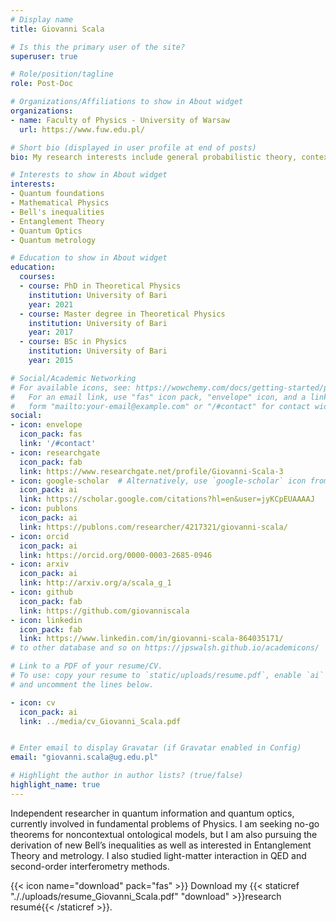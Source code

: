 ```yaml
---
# Display name
title: Giovanni Scala

# Is this the primary user of the site?
superuser: true

# Role/position/tagline
role: Post-Doc

# Organizations/Affiliations to show in About widget
organizations:
- name: Faculty of Physics - University of Warsaw
  url: https://www.fuw.edu.pl/

# Short bio (displayed in user profile at end of posts)
bio: My research interests include general probabilistic theory, contextuality nonlocality, entanglement theory and quantum optics.

# Interests to show in About widget
interests:
- Quantum foundations
- Mathematical Physics
- Bell's inequalities
- Entanglement Theory
- Quantum Optics
- Quantum metrology

# Education to show in About widget
education:
  courses:
  - course: PhD in Theoretical Physics
    institution: University of Bari
    year: 2021
  - course: Master degree in Theoretical Physics
    institution: University of Bari
    year: 2017
  - course: BSc in Physics
    institution: University of Bari
    year: 2015

# Social/Academic Networking
# For available icons, see: https://wowchemy.com/docs/getting-started/page-builder/#icons
#   For an email link, use "fas" icon pack, "envelope" icon, and a link in the
#   form "mailto:your-email@example.com" or "/#contact" for contact widget.
social:
- icon: envelope
  icon_pack: fas
  link: '/#contact'
- icon: researchgate
  icon_pack: fab
  link: https://www.researchgate.net/profile/Giovanni-Scala-3
- icon: google-scholar  # Alternatively, use `google-scholar` icon from `ai` icon pack
  icon_pack: ai
  link: https://scholar.google.com/citations?hl=en&user=jyKCpEUAAAAJ
- icon: publons 
  icon_pack: ai
  link: https://publons.com/researcher/4217321/giovanni-scala/  
- icon: orcid 
  icon_pack: ai
  link: https://orcid.org/0000-0003-2685-0946    
- icon: arxiv 
  icon_pack: ai
  link: http://arxiv.org/a/scala_g_1      
- icon: github
  icon_pack: fab
  link: https://github.com/giovanniscala
- icon: linkedin
  icon_pack: fab
  link: https://www.linkedin.com/in/giovanni-scala-864035171/
# to other database and so on https://jpswalsh.github.io/academicons/

# Link to a PDF of your resume/CV.
# To use: copy your resume to `static/uploads/resume.pdf`, enable `ai` icons in `params.toml`, 
# and uncomment the lines below.

- icon: cv
  icon_pack: ai
  link: ../media/cv_Giovanni_Scala.pdf


# Enter email to display Gravatar (if Gravatar enabled in Config)
email: "giovanni.scala@ug.edu.pl"

# Highlight the author in author lists? (true/false)
highlight_name: true
---
```


Independent researcher in quantum information and quantum optics, currently involved in fundamental problems of Physics. I am seeking no-go theorems for noncontextual ontological models, but I am also pursuing the derivation of new Bell’s inequalities as well as interested in Entanglement Theory and metrology. I also studied light-matter interaction in QED and second-order interferometry methods. 

{{< icon name="download" pack="fas" >}} Download my {{< staticref "././uploads/resume_Giovanni_Scala.pdf" "download" >}}research resumé{{< /staticref >}}.
